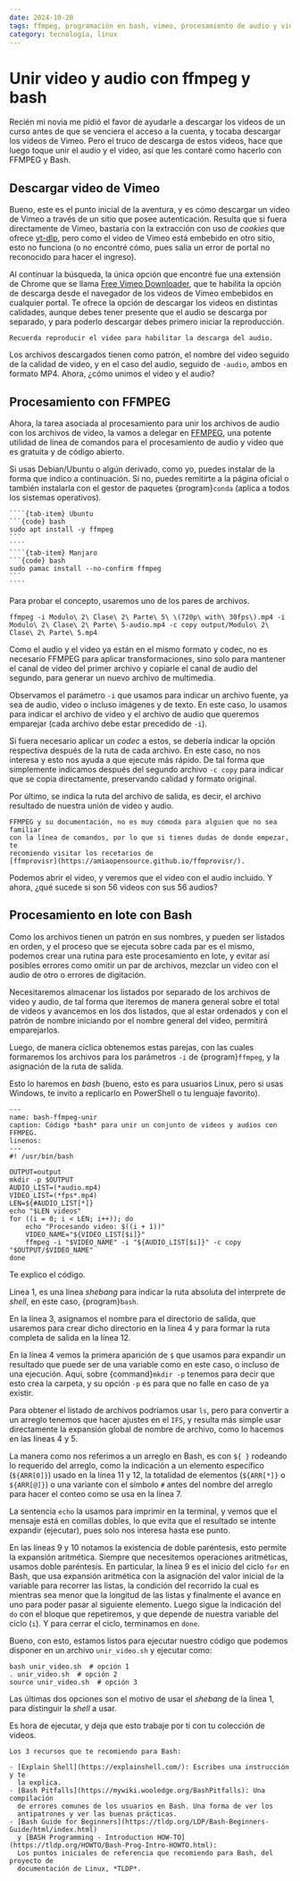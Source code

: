 ```yaml
---
date: 2024-10-20
tags: ffmpeg, programación en bash, vimeo, procesamiento de audio y video
category: tecnología, linux
---
```


# Unir video y audio con ffmpeg y bash

Recién mi novia me pidió el favor de ayudarle a descargar los videos de un curso
antes de que se venciera el acceso a la cuenta, y tocaba descargar los videos de
Vimeo. Pero el truco de descarga de estos videos, hace que luego toque unir el
audio y el video, así que les contaré como hacerlo con FFMPEG y Bash.

## Descargar video de Vimeo

Bueno, este es el punto inicial de la aventura, y es cómo descargar un video de
Vimeo a través de un sitio que posee autenticación. Resulta que si fuera
directamente de Vimeo, bastaría con la extracción con uso de _cookies_ que
ofrece [yt-dlp](https://github.com/yt-dlp/yt-dlp), pero como el video de Vimeo
está embebido en otro sitio, esto no funciona (o no encontré cómo, pues salía un
error de portal no reconocido para hacer el ingreso).

Al continuar la búsqueda, la única opción que encontré fue una extensión de
Chrome que se llama
[Free Vimeo Downloader](https://chromewebstore.google.com/detail/free-vimeo-downloader/migiikaijhclkmlpnnfficpopgmcpgia?hl=es-419),
que te habilita la opción de descarga desde el navegador de los videos de Vimeo
embebidos en cualquier portal. Te ofrece la opción de descargar los videos en
distintas calidades, aunque debes tener presente que el audio se descarga por
separado, y para poderlo descargar debes primero iniciar la reproducción.

```{attention}
Recuerda reproducir el video para habilitar la descarga del audio.
```

Los archivos descargados tienen como patrón, el nombre del video seguido de la
calidad de video, y en el caso del audio, seguido de `-audio`, ambos en formato
MP4. Ahora, ¿cómo unimos el video y el audio?

## Procesamiento con FFMPEG

Ahora, la tarea asociada al procesamiento para unir los archivos de audio con
los archivos de video, la vamos a delegar en
[FFMPEG](https://ffmpeg.org/download.html), una potente utilidad de línea de
comandos para el procesamiento de audio y video que es gratuita y de código
abierto.

Si usas Debian/Ubuntu o algún derivado, como yo, puedes instalar de la forma que
indico a continuación. Si no, puedes remitirte a la página oficial o también
instalarla con el gestor de paquetes {program}`conda` (aplica a todos los
sistemas operativos).

`````{tab-set}
````{tab-item} Ubuntu
```{code} bash
sudo apt install -y ffmpeg
```
````
````{tab-item} Manjaro
```{code} bash
sudo pamac install --no-confirm ffmpeg
```
````
`````

Para probar el concepto, usaremos uno de los pares de archivos.

```{code} bash
ffmpeg -i Modulo\ 2\ Clase\ 2\ Parte\ 5\ \(720p\ with\ 30fps\).mp4 -i Modulo\ 2\ Clase\ 2\ Parte\ 5-audio.mp4 -c copy output/Modulo\ 2\ Clase\ 2\ Parte\ 5.mp4
```

Como el audio y el video ya están en el mismo formato y codec, no es necesario
FFMPEG para aplicar transformaciones, sino solo para mantener el canal de video
del primer archivo y copiarle el canal de audio del segundo, para generar un
nuevo archivo de multimedia.

Observamos el parámetro `-i` que usamos para indicar un archivo fuente, ya sea
de audio, video o incluso imágenes y de texto. En este caso, lo usamos para
indicar el archivo de video y el archivo de audio que queremos emparejar (cada
archivo debe estar precedido de `-i`).

Si fuera necesario aplicar un _codec_ a estos, se debería indicar la opción
respectiva después de la ruta de cada archivo. En este caso, no nos interesa y
esto nos ayuda a que ejecute más rápido. De tal forma que simplemente indicamos
después del segundo archivo `-c copy` para indicar que se copia directamente,
preservando calidad y formato original.

Por último, se indica la ruta del archivo de salida, es decir, el archivo
resultado de nuestra unión de video y audio.

```{hint}
FFMPEG y su documentación, no es muy cómoda para alguien que no sea familiar
con la línea de comandos, por lo que si tienes dudas de donde empezar, te
recomiendo visitar los recetarios de
[ffmprovisr](https://amiaopensource.github.io/ffmprovisr/).
```

Podemos abrir el video, y veremos que el video con el audio incluido. Y ahora,
¿qué sucede si son 56 videos con sus 56 audios?

## Procesamiento en lote con Bash

Como los archivos tienen un patrón en sus nombres, y pueden ser listados en
orden, y el proceso que se ejecuta sobre cada par es el mismo, podemos crear una
rutina para este procesamiento en lote, y evitar así posibles errores como
omitir un par de archivos, mezclar un video con el audio de otro o errores de
digitación.

Necesitaremos almacenar los listados por separado de los archivos de video y
audio, de tal forma que iteremos de manera general sobre el total de videos y
avancemos en los dos listados, que al estar ordenados y con el patrón de nombre
iniciando por el nombre general del video, permitirá emparejarlos.

Luego, de manera cíclica obtenemos estas parejas, con las cuales formaremos los
archivos para los parámetros `-i` de {program}`ffmpeg`, y la asignación de la
ruta de salida.

Esto lo haremos en _bash_ (bueno, esto es para usuarios Linux, pero si usas
Windows, te invito a replicarlo en PowerShell o tu lenguaje favorito).

```{code-block} bash
---
name: bash-ffmpeg-unir
caption: Código *bash* para unir un conjunto de videos y audios con FFMPEG.
linenos:
---
#! /usr/bin/bash

OUTPUT=output
mkdir -p $OUTPUT
AUDIO_LIST=(*audio.mp4)
VIDEO_LIST=(*fps*.mp4)
LEN=${#AUDIO_LIST[*]}
echo "$LEN videos"
for ((i = 0; i < LEN; i++)); do
    echo "Procesando video: $((i + 1))"
    VIDEO_NAME="${VIDEO_LIST[$i]}"
    ffmpeg -i "$VIDEO_NAME" -i "${AUDIO_LIST[$i]}" -c copy "$OUTPUT/$VIDEO_NAME"
done
```

Te explico el código.

Línea 1, es una línea _shebang_ para indicar la ruta absoluta del interprete de
_shell_, en este caso, {program}`bash`.

En la línea 3, asignamos el nombre para el directorio de salida, que usaremos
para crear dicho directorio en la línea 4 y para formar la ruta completa de
salida en la línea 12.

En la línea 4 vemos la primera aparición de `$` que usamos para expandir un
resultado que puede ser de una variable como en este caso, o incluso de una
ejecución. Aquí, sobre {command}`mkdir -p` tenemos para decir que esto crea la
carpeta, y su opción `-p` es para que no falle en caso de ya existir.

Para obtener el listado de archivos podríamos usar `ls`, pero para convertir a
un arreglo tenemos que hacer ajustes en el `IFS`, y resulta más simple usar
directamente la expansión global de nombre de archivo, como lo hacemos en las
líneas 4 y 5.

La manera como nos referimos a un arreglo en Bash, es con `${ }` rodeando lo
requerido del arreglo, como la indicación a un elemento específico (`${ARR[0]}`)
usado en la línea 11 y 12, la totalidad de elementos (`${ARR[*]}` o `${ARR[@]}`)
o una variante con el símbolo `#` antes del nombre del arreglo para hacer el
conteo como se usa en la línea 7.

La sentencia `echo` la usamos para imprimir en la terminal, y vemos que el
mensaje está en comillas dobles, lo que evita que el resultado se intente
expandir (ejecutar), pues solo nos interesa hasta ese punto.

En las líneas 9 y 10 notamos la existencia de doble paréntesis, esto permite la
expansión aritmética. Siempre que necesitemos operaciones aritméticas, usamos
doble paréntesis. En particular, la línea 9 es el inicio del ciclo `for` en
Bash, que usa expansión aritmética con la asignación del valor inicial de la
variable para recorrer las listas, la condición del recorrido la cual es
mientras sea menor que la longitud de las listas y finalmente el avance en uno
para poder pasar al siguiente elemento. Luego sigue la indicación del `do` con
el bloque que repetiremos, y que depende de nuestra variable del ciclo (`i`). Y
para cerrar el ciclo, terminamos en `done`.

Bueno, con esto, estamos listos para ejecutar nuestro código que podemos
disponer en un archivo `unir_video.sh` y ejecutar como:

```{code} bash
bash unir_video.sh  # opción 1
. unir_video.sh  # opción 2
source unir_video.sh  # opción 3
```

Las últimas dos opciones son el motivo de usar el *shebang* de la línea 1, para
distinguir la _shell_ a usar.

Es hora de ejecutar, y deja que esto trabaje por ti con tu colección de videos.

```{hint}
Los 3 recursos que te recomiendo para Bash:

- [Explain Shell](https://explainshell.com/): Escribes una instrucción y te
  la explica.
- [Bash Pitfalls](https://mywiki.wooledge.org/BashPitfalls): Una compilación
  de errores comunes de los usuarios en Bash. Una forma de ver los
  antipatrones y ver las buenas prácticas.
- [Bash Guide for Beginners](https://tldp.org/LDP/Bash-Beginners-Guide/html/index.html)
  y [BASH Programming - Introduction HOW-TO](https://tldp.org/HOWTO/Bash-Prog-Intro-HOWTO.html):
  Los puntos iniciales de referencia que recomiendo para Bash, del proyecto de
  documentación de Linux, *TLDP*.
```
